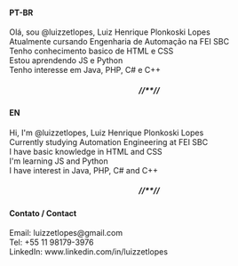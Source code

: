 <h4>PT-BR</h4>
<p>
Olá, sou @luizzetlopes, Luiz Henrique Plonkoski Lopes <br>
Atualmente cursando Engenharia de Automação na FEI SBC <br>
Tenho conhecimento basico de HTML e CSS <br>
Estou aprendendo JS e Python <br>
Tenho interesse em Java, PHP, C# e C++ <br>
</p> 
<h5 align="center">//**//</h5>
<h4>EN</h4>
<p>
Hi, I'm @luizzetlopes, Luiz Henrique Plonkoski Lopes <br>
Currently studying Automation Engineering at FEI SBC <br>
I have basic knowledge in HTML and CSS <br>
I'm learning JS and Python <br>
I have interest in Java, PHP, C# and C++ <br>
</p>
<h5 align="center">//**//</h5>
<h4>Contato / Contact</h4>
<p>
Email: luizzetlopes@gmail.com <br>
Tel: +55 11 98179-3976 <br>
LinkedIn: www.linkedin.com/in/luizzetlopes <br>
